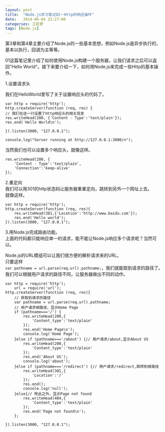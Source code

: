 ```yaml
---
layout: post
title:  "Node.js学习笔记02－Http的响应操作"
date:   2014-06-04 22:27:00
categories: 工匠梦
tags: [Node.js]
---
```

第3章和第4章主要介绍了Node.js的一些基本思想，例如Node.js是异步执行的，基本以执行，回调为主等等。  

01这篇笔记里介绍了如何使用Node.js构建一个服务器，让我们请求之后可以返回”Hello World“。接下来要介绍一下，如何用Node.js来完成一些Http的基本操作。

1.设置请求头

我们在HelloWorld里写了关于设置响应头的代码了。  

	var http = require('http');  
	http.createServer(function (req, res) {
	// 我们在这一行设置了Http响应头的相关信息
	res.writeHead(200, {'Content - Type':'text/plain'});  
	res.end('Hello World\n');  

	}).listen(3000, "127.0.0.1");  

	console.log("Server running at http://127.0.0.1:3000/n"); 

当然我们也可以设置多个响应头，就像这样。

	res.writeHead(200, {
		'Content - Type':'text/plain',
		'Connection':'keep-alive'
	});  

2.重定向  
我们可以用301的http状态码让服务器重重定向，跳转到另外一个网址上去。  
就像这样。  

	var http = require('http');
	http.createServer(function (req, res){
		res.writeHead(301,{'Location':'http://www.baidu.com'});
		res.end('Hello world');
	}).listen(3000, "127.0.0.1");

3.用Node.js完成路由功能。  
上面的代码都只能响应单一的请求，能不能让Node.js响应多个请求呢？当然可以。  

Node.js的URL模组可以让我们很方便的解析请求来的URL。  
只要这样  
`var pathname = url.parse(req.url).pathname;`，我们就能取到请求的路径了。我们可以根据用户请求的路径不同，让服务器做出不同的动作。  


	var http = require('http');
		url = require('url');
	http.createServer(function (req, res){
		// 获取到请求的路径
		var pathname = url.parse(req.url).pathname;
		// 用户请求根路径，显示Home Page
		if (pathname==='/') {
			res.writeHead(200,{
				'Content_type':'text/plain'
			});
			res.end('Home Page\n');
			console.log('Home Page');
		}else if (pathname==='/about') {// 用户请求/about,显示About US
			res.writeHead(200,{
				'Content_type':'text/plain'
			});
			res.end('About US');
			console.log('about');
		}else if (pathname==='/redirect') {// 用户请求/redirect,跳转到根路径
			res.writeHead(301,{
				'Location':'/'
			});
			res.end();
			console.log('null');
		}else{// 除此之外，显示Page not found
			res.writeHead(404,{
				'Content_type':'text/plain'
			});
			res.end('Page not found\n');
		};
	
	}).listen(3000, "127.0.0.1");

